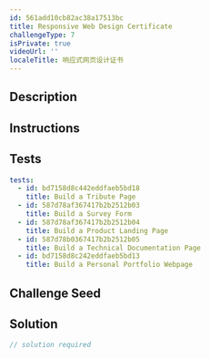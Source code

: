```yaml
---
id: 561add10cb82ac38a17513bc
title: Responsive Web Design Certificate
challengeType: 7
isPrivate: true
videoUrl: ''
localeTitle: 响应式网页设计证书
---
```


## Description
<section id="description">
</section>

## Instructions
<section id="instructions">
</section>

## Tests
<section id='tests'>

```yml
tests:
  - id: bd7158d8c442eddfaeb5bd18
    title: Build a Tribute Page
  - id: 587d78af367417b2b2512b03
    title: Build a Survey Form
  - id: 587d78af367417b2b2512b04
    title: Build a Product Landing Page
  - id: 587d78b0367417b2b2512b05
    title: Build a Technical Documentation Page
  - id: bd7158d8c242eddfaeb5bd13
    title: Build a Personal Portfolio Webpage

```

</section>

## Challenge Seed
<section id='challengeSeed'>

</section>

## Solution
<section id='solution'>

```js
// solution required
```
</section>
